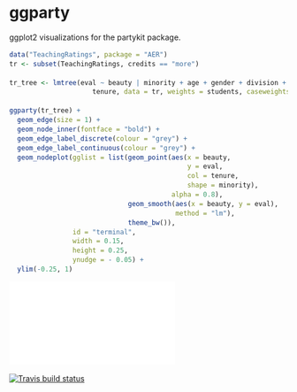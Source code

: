 ggparty
=======

ggplot2 visualizations for the partykit package.

``` r
data("TeachingRatings", package = "AER")
tr <- subset(TeachingRatings, credits == "more")

tr_tree <- lmtree(eval ~ beauty | minority + age + gender + division + native +
                     tenure, data = tr, weights = students, caseweights = FALSE)

ggparty(tr_tree) +
  geom_edge(size = 1) +
  geom_node_inner(fontface = "bold") +
  geom_edge_label_discrete(colour = "grey") +
  geom_edge_label_continuous(colour = "grey") +
  geom_nodeplot(gglist = list(geom_point(aes(x = beauty,
                                             y = eval,
                                             col = tenure,
                                             shape = minority),
                                         alpha = 0.8),
                              geom_smooth(aes(x = beauty, y = eval),
                                          method = "lm"),
                              theme_bw()),
                id = "terminal",
                width = 0.15,
                height = 0.25,
                ynudge = - 0.05) + 
  ylim(-0.25, 1)
```

![](README_files/figure-markdown_github/tr_tree.pdf)

[![Travis build status](https://travis-ci.org/mmostly-harmless/ggparty.svg?branch=master)](https://travis-ci.org/mmostly-harmless/ggparty)
